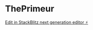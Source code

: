 # ThePrimeur

[Edit in StackBlitz next generation editor ⚡️](https://stackblitz.com/~/github.com/Elhade/ThePrimeur)